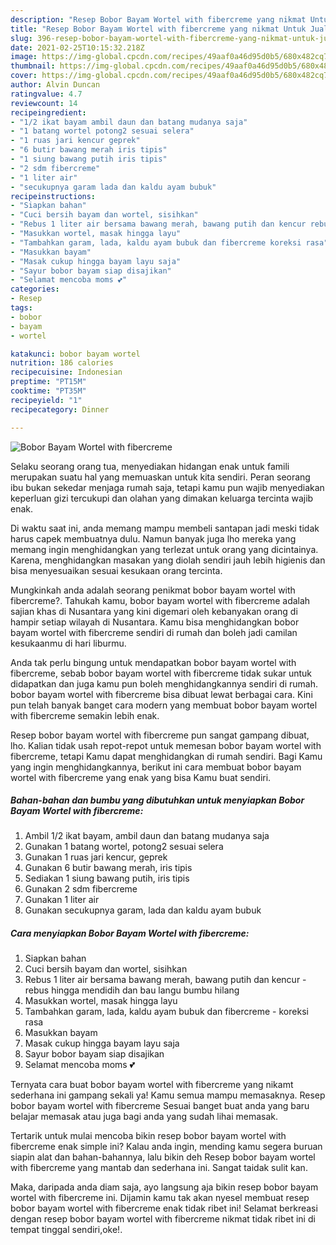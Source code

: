 ```yaml
---
description: "Resep Bobor Bayam Wortel with fibercreme yang nikmat Untuk Jualan"
title: "Resep Bobor Bayam Wortel with fibercreme yang nikmat Untuk Jualan"
slug: 396-resep-bobor-bayam-wortel-with-fibercreme-yang-nikmat-untuk-jualan
date: 2021-02-25T10:15:32.218Z
image: https://img-global.cpcdn.com/recipes/49aaf0a46d95d0b5/680x482cq70/bobor-bayam-wortel-with-fibercreme-foto-resep-utama.jpg
thumbnail: https://img-global.cpcdn.com/recipes/49aaf0a46d95d0b5/680x482cq70/bobor-bayam-wortel-with-fibercreme-foto-resep-utama.jpg
cover: https://img-global.cpcdn.com/recipes/49aaf0a46d95d0b5/680x482cq70/bobor-bayam-wortel-with-fibercreme-foto-resep-utama.jpg
author: Alvin Duncan
ratingvalue: 4.7
reviewcount: 14
recipeingredient:
- "1/2 ikat bayam ambil daun dan batang mudanya saja"
- "1 batang wortel potong2 sesuai selera"
- "1 ruas jari kencur geprek"
- "6 butir bawang merah iris tipis"
- "1 siung bawang putih iris tipis"
- "2 sdm fibercreme"
- "1 liter air"
- "secukupnya garam lada dan kaldu ayam bubuk"
recipeinstructions:
- "Siapkan bahan"
- "Cuci bersih bayam dan wortel, sisihkan"
- "Rebus 1 liter air bersama bawang merah, bawang putih dan kencur rebus hingga mendidih dan bau langu bumbu hilang"
- "Masukkan wortel, masak hingga layu"
- "Tambahkan garam, lada, kaldu ayam bubuk dan fibercreme koreksi rasa"
- "Masukkan bayam"
- "Masak cukup hingga bayam layu saja"
- "Sayur bobor bayam siap disajikan"
- "Selamat mencoba moms 💕"
categories:
- Resep
tags:
- bobor
- bayam
- wortel

katakunci: bobor bayam wortel 
nutrition: 186 calories
recipecuisine: Indonesian
preptime: "PT15M"
cooktime: "PT35M"
recipeyield: "1"
recipecategory: Dinner

---
```



![Bobor Bayam Wortel with fibercreme](https://img-global.cpcdn.com/recipes/49aaf0a46d95d0b5/680x482cq70/bobor-bayam-wortel-with-fibercreme-foto-resep-utama.jpg)

Selaku seorang orang tua, menyediakan hidangan enak untuk famili merupakan suatu hal yang memuaskan untuk kita sendiri. Peran seorang ibu bukan sekedar menjaga rumah saja, tetapi kamu pun wajib menyediakan keperluan gizi tercukupi dan olahan yang dimakan keluarga tercinta wajib enak.

Di waktu  saat ini, anda memang mampu membeli santapan jadi meski tidak harus capek membuatnya dulu. Namun banyak juga lho mereka yang memang ingin menghidangkan yang terlezat untuk orang yang dicintainya. Karena, menghidangkan masakan yang diolah sendiri jauh lebih higienis dan bisa menyesuaikan sesuai kesukaan orang tercinta. 



Mungkinkah anda adalah seorang penikmat bobor bayam wortel with fibercreme?. Tahukah kamu, bobor bayam wortel with fibercreme adalah sajian khas di Nusantara yang kini digemari oleh kebanyakan orang di hampir setiap wilayah di Nusantara. Kamu bisa menghidangkan bobor bayam wortel with fibercreme sendiri di rumah dan boleh jadi camilan kesukaanmu di hari liburmu.

Anda tak perlu bingung untuk mendapatkan bobor bayam wortel with fibercreme, sebab bobor bayam wortel with fibercreme tidak sukar untuk didapatkan dan juga kamu pun boleh menghidangkannya sendiri di rumah. bobor bayam wortel with fibercreme bisa dibuat lewat berbagai cara. Kini pun telah banyak banget cara modern yang membuat bobor bayam wortel with fibercreme semakin lebih enak.

Resep bobor bayam wortel with fibercreme pun sangat gampang dibuat, lho. Kalian tidak usah repot-repot untuk memesan bobor bayam wortel with fibercreme, tetapi Kamu dapat menghidangkan di rumah sendiri. Bagi Kamu yang ingin menghidangkannya, berikut ini cara membuat bobor bayam wortel with fibercreme yang enak yang bisa Kamu buat sendiri.

<!--inarticleads1-->

##### Bahan-bahan dan bumbu yang dibutuhkan untuk menyiapkan Bobor Bayam Wortel with fibercreme:

1. Ambil 1/2 ikat bayam, ambil daun dan batang mudanya saja
1. Gunakan 1 batang wortel, potong2 sesuai selera
1. Gunakan 1 ruas jari kencur, geprek
1. Gunakan 6 butir bawang merah, iris tipis
1. Sediakan 1 siung bawang putih, iris tipis
1. Gunakan 2 sdm fibercreme
1. Gunakan 1 liter air
1. Gunakan secukupnya garam, lada dan kaldu ayam bubuk




<!--inarticleads2-->

##### Cara menyiapkan Bobor Bayam Wortel with fibercreme:

1. Siapkan bahan
1. Cuci bersih bayam dan wortel, sisihkan
1. Rebus 1 liter air bersama bawang merah, bawang putih dan kencur - rebus hingga mendidih dan bau langu bumbu hilang
1. Masukkan wortel, masak hingga layu
1. Tambahkan garam, lada, kaldu ayam bubuk dan fibercreme - koreksi rasa
1. Masukkan bayam
1. Masak cukup hingga bayam layu saja
1. Sayur bobor bayam siap disajikan
1. Selamat mencoba moms 💕




Ternyata cara buat bobor bayam wortel with fibercreme yang nikamt sederhana ini gampang sekali ya! Kamu semua mampu memasaknya. Resep bobor bayam wortel with fibercreme Sesuai banget buat anda yang baru belajar memasak atau juga bagi anda yang sudah lihai memasak.

Tertarik untuk mulai mencoba bikin resep bobor bayam wortel with fibercreme enak simple ini? Kalau anda ingin, mending kamu segera buruan siapin alat dan bahan-bahannya, lalu bikin deh Resep bobor bayam wortel with fibercreme yang mantab dan sederhana ini. Sangat taidak sulit kan. 

Maka, daripada anda diam saja, ayo langsung aja bikin resep bobor bayam wortel with fibercreme ini. Dijamin kamu tak akan nyesel membuat resep bobor bayam wortel with fibercreme enak tidak ribet ini! Selamat berkreasi dengan resep bobor bayam wortel with fibercreme nikmat tidak ribet ini di tempat tinggal sendiri,oke!.

